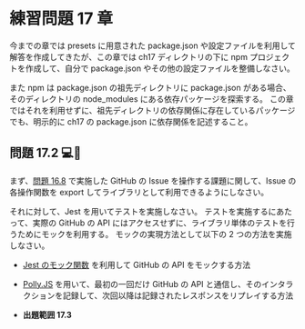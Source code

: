 # 練習問題 17 章

今までの章では presets に用意された package.json や設定ファイルを利用して解答を作成してきたが、この章では ch17 ディレクトリの下に npm プロジェクトを作成して、自分で package.json やその他の設定ファイルを整備しなさい。

また npm は package.json の祖先ディレクトリに package.json がある場合、そのディレクトリの node_modules にある依存パッケージを探索する。
この章ではそれを利用せずに、祖先ディレクトリの依存関係に存在しているパッケージでも、明示的に ch17 の package.json に依存関係を記述すること。

## 問題 17.2 💻🧪

まず、[問題 16.8](../ch16/README.md#問題-168-) で実施した GitHub の Issue を操作する課題に関して、Issue の各操作関数を export してライブラリとして利用できるようにしなさい。

それに対して、Jest を用いてテストを実施しなさい。
テストを実施するにあたって、実際の GitHub の API にはアクセスせずに、ライブラリ単体のテストを行うためにモックを利用する。
モックの実現方法として以下の 2 つの方法を実施しなさい。

- [Jest のモック関数](https://jestjs.io/ja/docs/mock-function-api) を利用して GitHub の API をモックする方法
- [Polly.JS](https://github.com/Netflix/pollyjs) を用いて、最初の一回だけ GitHub の API と通信し、そのインタラクションを記録して、次回以降は記録されたレスポンスをリプレイする方法

- **出題範囲 17.3**

